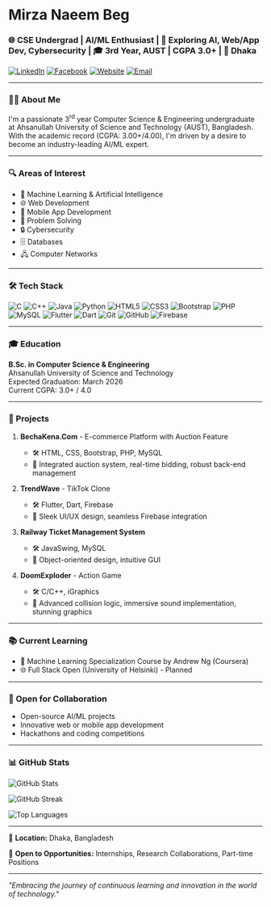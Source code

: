 # Mirza Naeem Beg

### 🌐 CSE Undergrad | AI/ML Enthusiast | 🚀 Exploring AI, Web/App Dev, Cybersecurity | 🎓 3rd Year, AUST | CGPA 3.0+ | 📍 Dhaka

[![LinkedIn](https://img.shields.io/badge/LinkedIn-0077B5?style=for-the-badge&logo=linkedin&logoColor=white)](https://www.linkedin.com/in/mirza-naeem-beg/)
[![Facebook](https://img.shields.io/badge/Facebook-1877F2?style=for-the-badge&logo=facebook&logoColor=white)](https://www.facebook.com/mrnimblenaeem/)
[![Website](https://img.shields.io/badge/Website-FF7139?style=for-the-badge&logo=Firefox-Browser&logoColor=white)](https://naeembeg.github.io)
[![Email](https://img.shields.io/badge/Email-D14836?style=for-the-badge&logo=gmail&logoColor=white)](mailto:mirzanaeem278@gmail.com)

---

### 👨‍🎓 About Me

I'm a passionate 3<sup>rd</sup> year Computer Science & Engineering undergraduate at Ahsanullah University of Science and Technology (AUST), Bangladesh. With the academic record (CGPA: 3.00+/4.00), I'm driven by a desire to become an industry-leading AI/ML expert.

---

### 🔍 Areas of Interest

- 🤖 Machine Learning & Artificial Intelligence
- 🌐 Web Development
- 📱 Mobile App Development
- 🧠 Problem Solving
- 🔒 Cybersecurity
- 🗄️ Databases
- 🖧 Computer Networks

---

### 🛠 Tech Stack

![C](https://img.shields.io/badge/c-%2300599C.svg?style=for-the-badge&logo=c&logoColor=white)
![C++](https://img.shields.io/badge/c++-%2300599C.svg?style=for-the-badge&logo=c%2B%2B&logoColor=white)
![Java](https://img.shields.io/badge/java-%23ED8B00.svg?style=for-the-badge&logo=openjdk&logoColor=white)
![Python](https://img.shields.io/badge/python-3670A0?style=for-the-badge&logo=python&logoColor=ffdd54)
![HTML5](https://img.shields.io/badge/html5-%23E34F26.svg?style=for-the-badge&logo=html5&logoColor=white)
![CSS3](https://img.shields.io/badge/css3-%231572B6.svg?style=for-the-badge&logo=css3&logoColor=white)
![Bootstrap](https://img.shields.io/badge/bootstrap-%23563D7C.svg?style=for-the-badge&logo=bootstrap&logoColor=white)
![PHP](https://img.shields.io/badge/php-%23777BB4.svg?style=for-the-badge&logo=php&logoColor=white)
![MySQL](https://img.shields.io/badge/mysql-4479A1.svg?style=for-the-badge&logo=mysql&logoColor=white)
![Flutter](https://img.shields.io/badge/Flutter-%2302569B.svg?style=for-the-badge&logo=Flutter&logoColor=white)
![Dart](https://img.shields.io/badge/dart-%230175C2.svg?style=for-the-badge&logo=dart&logoColor=white)
![Git](https://img.shields.io/badge/git-%23F05033.svg?style=for-the-badge&logo=git&logoColor=white)
![GitHub](https://img.shields.io/badge/github-%23121011.svg?style=for-the-badge&logo=github&logoColor=white)
![Firebase](https://img.shields.io/badge/firebase-%23039BE5.svg?style=for-the-badge&logo=firebase)

---

### 🎓 Education

**B.Sc. in Computer Science & Engineering**  
Ahsanullah University of Science and Technology  
Expected Graduation: March 2026  
Current CGPA: 3.0+ / 4.0

---

### 🚀 Projects

1. **BechaKena.Com** - E-commerce Platform with Auction Feature
   - 🛠 HTML, CSS, Bootstrap, PHP, MySQL
   - 🌟 Integrated auction system, real-time bidding, robust back-end management

2. **TrendWave** - TikTok Clone
   - 🛠 Flutter, Dart, Firebase
   - 🌟 Sleek UI/UX design, seamless Firebase integration

3. **Railway Ticket Management System**
   - 🛠 JavaSwing, MySQL
   - 🌟 Object-oriented design, intuitive GUI

4. **DoomExploder** - Action Game
   - 🛠 C/C++, iGraphics
   - 🌟 Advanced collision logic, immersive sound implementation, stunning graphics

---

### 📚 Current Learning

- 🧠 Machine Learning Specialization Course by Andrew Ng (Coursera)
- 🌐 Full Stack Open (University of Helsinki) - Planned

---

### 🤝 Open for Collaboration

- Open-source AI/ML projects
- Innovative web or mobile app development
- Hackathons and coding competitions

---

### 📊 GitHub Stats

![GitHub Stats](https://github-readme-stats.vercel.app/api?username=naeembeg&theme=dark&hide_border=false&include_all_commits=false&count_private=false)

![GitHub Streak](https://github-readme-streak-stats.herokuapp.com/?user=naeembeg&theme=dark&hide_border=false)

![Top Languages](https://github-readme-stats.vercel.app/api/top-langs/?username=naeembeg&theme=dark&hide_border=false&include_all_commits=false&count_private=false&layout=compact)

---

📍 **Location:** Dhaka, Bangladesh

💼 **Open to Opportunities:** Internships, Research Collaborations, Part-time Positions

---

*"Embracing the journey of continuous learning and innovation in the world of technology."*

